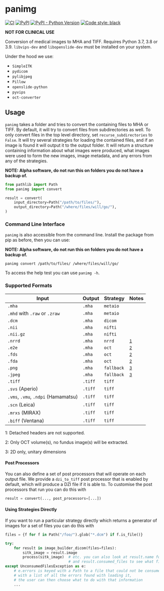 # panimg

[![CI](https://github.com/DIAGNijmegen/rse-panimg/actions/workflows/ci.yml/badge.svg?branch=main)](https://github.com/DIAGNijmegen/rse-panimg/actions/workflows/ci.yml?query=branch%3Amain)
[![PyPI](https://img.shields.io/pypi/v/panimg)](https://pypi.org/project/panimg/)
[![PyPI - Python Version](https://img.shields.io/pypi/pyversions/panimg)](https://pypi.org/project/panimg/)
[![Code style: black](https://img.shields.io/badge/code%20style-black-000000.svg)](https://github.com/psf/black)

**NOT FOR CLINICAL USE**

Conversion of medical images to MHA and TIFF.
Requires Python 3.7, 3.8 or 3.9.
`libvips-dev` and `libopenslide-dev` must be installed on your system.

Under the hood we use:

* `SimpleITK`
* `pydicom`
* `pylibjpeg`
* `Pillow`
* `openslide-python`
* `pyvips`
* `oct-converter`

## Usage

`panimg` takes a folder and tries to convert the containing files to MHA or TIFF.
By default, it will try to convert files from subdirectories as well.
To only convert files in the top level directory, set `recurse_subdirectories` to `False`.
It will try several strategies for loading the contained files, and if an image is found it will output it to the output folder.
It will return a structure containing information about what images were produced, what images were used to form the new images, image metadata, and any errors from any of the strategies.


**NOTE: Alpha software, do not run this on folders you do not have a backup of.**

```python
from pathlib import Path
from panimg import convert

result = convert(
    input_directory=Path("/path/to/files/"),
    output_directory=Path("/where/files/will/go/"),
)
```

### Command Line Interface

`panimg` is also accessible from the command line.
Install the package from pip as before, then you can use:

**NOTE: Alpha software, do not run this on folders you do not have a backup of.**

```shell
panimg convert /path/to/files/ /where/files/will/go/
```

To access the help test you can use `panimg -h`.

### Supported Formats

| Input                               | Output  | Strategy   | Notes                      |
| ----------------------------------- | --------| ---------- | -------------------------- |
| `.mha`                              | `.mha`  | `metaio`   |                            |
| `.mhd` with `.raw` or `.zraw`       | `.mha`  | `metaio`   |                            |
| `.dcm`                              | `.mha`  | `dicom`    |                            |
| `.nii`                              | `.mha`  | `nifti`    |                            |
| `.nii.gz`                           | `.mha`  | `nifti`    |                            |
| `.nrrd`                             | `.mha`  | `nrrd`     | <sup>[1](#footnote1)</sup> |
| `.e2e`                              | `.mha`  | `oct`      | <sup>[2](#footnote2)</sup> |
| `.fds`                              | `.mha`  | `oct`      | <sup>[2](#footnote2)</sup> |
| `.fda`                              | `.mha`  | `oct`      | <sup>[2](#footnote2)</sup> |
| `.png`                              | `.mha`  | `fallback` | <sup>[3](#footnote3)</sup> |
| `.jpeg`                             | `.mha`  | `fallback` | <sup>[3](#footnote3)</sup> |
| `.tiff`                             | `.tiff` | `tiff`     |                            |
| `.svs` (Aperio)                     | `.tiff` | `tiff`     |                            |
| `.vms`, `.vmu`, `.ndpi` (Hamamatsu) | `.tiff` | `tiff`     |                            |
| `.scn` (Leica)                      | `.tiff` | `tiff`     |                            |
| `.mrxs` (MIRAX)                     | `.tiff` | `tiff`     |                            |
| `.biff` (Ventana)                   | `.tiff` | `tiff`     |                            |

<a name="footnote1">1</a>: Detached headers are not supported.

<a name="footnote2">2</a>: Only OCT volume(s), no fundus image(s) will be extracted.

<a name="footnote3">3</a>: 2D only, unitary dimensions

#### Post Processors

You can also define a set of post processors that will operate on each output file.
We provide a `dzi_to_tiff` post processor that is enabled by default, which will produce a DZI file if it is able to.
To customise the post processors that run you can do this with

```python
result = convert(..., post_processors=[...])
```

#### Using Strategies Directly

If you want to run a particular strategy directly which returns a generator of images for a set of files you can do this with

```python
files = {f for f in Path("/foo/").glob("*.dcm") if f.is_file()}

try:
    for result in image_builder_dicom(files=files):
        sitk_image = result.image
        process(sitk_image)  # etc. you can also look at result.name for the name of the file,
                             # and result.consumed_files to see what files were used for this image
except UnconsumedFilesException as e:
    # e.errors is keyed with a Path to a file that could not be consumed,
    # with a list of all the errors found with loading it,
    # the user can then choose what to do with that information
    ...
```
